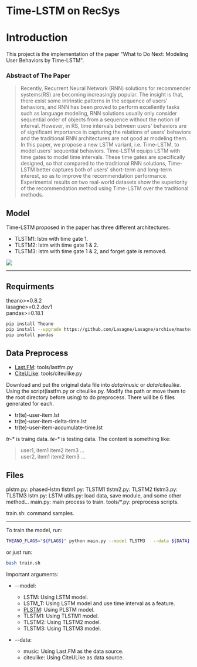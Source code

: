 # Time-LSTM on RecSys


# Introduction

This project is the implementation of the paper "What to Do Next: Modeling User Behaviors by Time-LSTM".

### Abstract of The Paper

>Recently, Recurrent Neural Network (RNN) solutions for recommender systems(RS) are becoming increasingly popular. The insight is that, there exist some intrinstic patterns in the sequence of users' behaviors, and RNN has been proved to perform excellently tasks such as language modeling, RNN solutions usually only consider sequential order of objects from a sequence without the notion of interval. However, in RS, time intervals between users' behaviors are of significant importance in capturing the relations of users' behaviors and the traditional RNN architectures are not good ar modeling them. In this paper, we propose a new LSTM variant, i.e. Time-LSTM, to model users' sequential behaviors. Time-LSTM equips LSTM with time gates to model time intervals. These time gates are specifically designed, so that compared to the traditional RNN solutions, Time-LSTM better captures both of users' short-term and long-term interest, so as to improve the recommendation performance. Experimental results on two real-world datasets show the superiority of the recommendation method using Time-LSTM over the traditional methods.

## Model

Time-LSTM proposed in the paper has three different architectures.

* TLSTM1: lstm with time gate 1.
* TLSTM2: lstm with time gate 1 & 2.
* TLSTM3: lstm with time gate 1 & 2, and forget gate is removed.

![](http://d.pr/i/nVrp+)

****************

## Requirments

theano>=0.8.2  
lasagne>=0.2.dev1  
pandas>=0.18.1  

```bash
pip install Theano
pip install --upgrade https://github.com/Lasagne/Lasagne/archive/master.zip
pip install pandas
```

## Data Preprocess

* [Last.FM](http://www.dtic.upf.edu/~ocelma/MusicRecommendationDataset/lastfm-1K.html): tools/lastfm.py  
* [CiteULike](http://www.citeulike.org/faq/data.adp): tools/citeulike.py

Download and put the original data file into _data/music_ or _data/citeulike_. Using the script(lastfm.py or citeulike.py. Modify the path or move them to the root directory before using) to do preprocess. There will be 6 files generated for each.

* tr(te)-user-item.lst
* tr(te)-user-item-delta-time.lst
* tr(te)-user-item-accumulate-time.lst

_tr-*_ is traing data. _te-*_ is testing data. The content is something like: 

>user1, item1 item2 item3 ...  
user2, item1 item2 item3 ...  

## Files

plstm.py: phased-lstm
tlstm1.py: TLSTM1
tlstm2.py: TLSTM2
tlstm3.py: TLSTM3
lstm.py: LSTM
utils.py: load data, save module, and some other method...
main.py: main process to train.
tools/*.py: preprocess scripts.

train.sh: command samples.


******************

To train the model, run:

```bash
THEANO_FLAGS="${FLAGS}" python main.py --model TLSTM3   --data ${DATA} --batch_size ${BATCH} --vocab_size ${VOCAB} --max_len ${MLEN} --fixed_epochs ${FIXED_EPOCHS} --num_epochs ${NUM_EPOCHS} --num_hidden ${NHIDDEN} --test_batch ${TEST_BATCH} --learning_rate ${LEARNING_RATE} --sample_time ${SAMPLE_TIME}
```
or just run:

```bash
bash train.sh
```

Important arguments:

* --model: 
    * LSTM: Using LSTM model.
    * LSTM_T: Using LSTM model and use time interval as a feature.
    * [PLSTM](https://arxiv.org/abs/1610.09513): Using PLSTM model.
    * TLSTM1: Using TLSTM1 model.
    * TLSTM2: Using TLSTM2 model.
    * TLSTM3: Using TLSTM3 model.
    
* --data:
    * music: Using Last.FM as the data source.
    * citeulike: Using CiteULike as data source.

